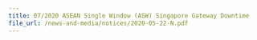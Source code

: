 ```yaml
---
title: 07/2020 ASEAN Single Window (ASW) Singapore Gateway Downtime
file_url: /news-and-media/notices/2020-05-22-N.pdf
---
```

